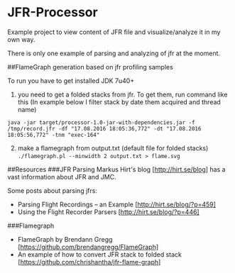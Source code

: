 # JFR-Processor

Example project to view content of JFR file and visualize/analyze it in my own way.

There is only one example of parsing and analyzing of jfr at the moment.

##FlameGraph generation based on jfr  profiling samples

To run you have to get installed JDK 7u40+

1) you need to get a folded stacks from jfr. To get them, run command like this (In example below I filter stack by date them acquired and thread name)
 
`java -jar target/processor-1.0-jar-with-dependencies.jar -f /tmp/record.jfr -df "17.08.2016 18:05:36,772" -dt "17.08.2016 18:05:56,772" -tnm "exec-164"`

2) make a flamegraph from output.txt (default file for folded stacks)
`./flamegraph.pl --minwidth 2 output.txt > flame.svg`

##Resources
###JFR Parsing
Markus Hirt's blog [http://hirt.se/blog] has a vast information about JFR  and JMC. 

Some posts about parsing jfrs:
* Parsing Flight Recordings – an Example [http://hirt.se/blog/?p=459]
* Using the Flight Recorder Parsers [http://hirt.se/blog/?p=446]

###Flamegraph
* FlameGraph by Brendann Gregg [https://github.com/brendangregg/FlameGraph]
* An example of how to convert JFR stack to folded stack [https://github.com/chrishantha/jfr-flame-graph]
